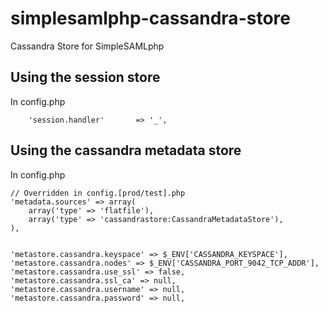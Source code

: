# simplesamlphp-cassandra-store

Cassandra Store for SimpleSAMLphp




## Using the session store


In config.php

```
	'session.handler'       => '_',
```


## Using the cassandra metadata store


In config.php

```
// Overridden in config.[prod/test].php
'metadata.sources' => array(
    array('type' => 'flatfile'),
    array('type' => 'cassandrastore:CassandraMetadataStore'),
),


'metastore.cassandra.keyspace' => $_ENV['CASSANDRA_KEYSPACE'],
'metastore.cassandra.nodes' => $_ENV['CASSANDRA_PORT_9042_TCP_ADDR'],
'metastore.cassandra.use_ssl' => false,
'metastore.cassandra.ssl_ca' => null,
'metastore.cassandra.username' => null,
'metastore.cassandra.password' => null,
```

